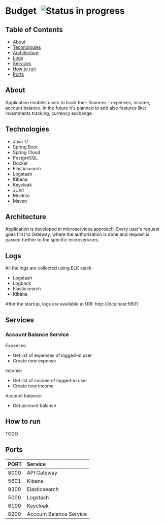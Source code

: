 # Budget &nbsp;![Status in progress](https://img.shields.io/badge/Status%20-In%20progress-orange)

## Table of Contents

* [About](#about)
* [Technologies](#technologies)
* [Architecture](#architecture)
* [Logs](#logs)
* [Services](#services)
* [How to run](#how-to-run)
* [Ports](#ports)

## About

Application enables users to track their finances - expenses, income, account balance.
In the future it's planned to add also features like: investments tracking, currency exchange.

## Technologies

- Java 17
- Spring Boot
- Spring Cloud
- PostgreSQL
- Docker
- Elasticsearch
- Logstash
- Kibana
- Keycloak
- JUnit
- Mockito
- Maven

## Architecture

Application is developed in microservices approach. Every user's request goes
first to Gateway, where the authorization is done and request is passed further to the specific
microservices.

## Logs

All the logs are collected using ELK stack.
* Logstash
* Logback
* Elasticsearch
* Kibana

After the startup, logs are available at URI:
http://localhost:5601

## Services
### Account Balance Service
Expenses:
* Get list of expenses of logged-in user
* Create new expense

Income:
* Get list of income of logged-in user
* Create new income

Account balance:
* Get account balance

## How to run
TODO

## Ports

| PORT | Service                 |
|------|:------------------------|
| 8000 | API Gateway             |
| 5601 | Kibana                  |
| 9200 | Elasticsearch           |
| 5000 | Logstash                |
| 8100 | Keycloak                |
| 8200 | Account Balance Service |